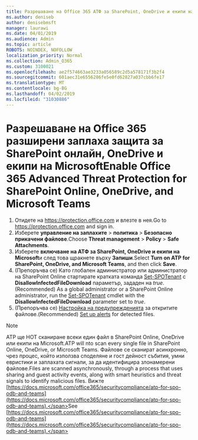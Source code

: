 ```yaml
---
title: Разрешаване на Office 365 АТФ за SharePoint, OneDrive и екипи на Microsoft
ms.author: deniseb
author: denisebmsft
manager: laurawi
ms.date: 04/01/2019
ms.audience: Admin
ms.topic: article
ROBOTS: NOINDEX, NOFOLLOW
localization_priority: Normal
ms.collection: Admin_O365
ms.custom: 3100021
ms.openlocfilehash: ae2f574663ae3233a056589c2d5a578171f3b2f4
ms.sourcegitcommit: 601aec31e6556286fe5e0fd62827a037cbb6fe17
ms.translationtype: MT
ms.contentlocale: bg-BG
ms.lasthandoff: 04/02/2019
ms.locfileid: "31030886"
---
```

# <a name="enable-office-365-advanced-threat-protection-for-sharepoint-online-onedrive-and-microsoft-teams"></a><span data-ttu-id="7953d-102">Разрешаване на Office 365 разширени заплаха защита за SharePoint онлайн, OneDrive и екипи на Microsoft</span><span class="sxs-lookup"><span data-stu-id="7953d-102">Enable Office 365 Advanced Threat Protection for SharePoint Online, OneDrive, and Microsoft Teams</span></span>

1. <span data-ttu-id="7953d-103">Отидете на https://protection.office.com и влезте в нея.</span><span class="sxs-lookup"><span data-stu-id="7953d-103">Go to https://protection.office.com and sign in.</span></span>
2. <span data-ttu-id="7953d-104">Изберете **управление на заплахите** > **политика** > **Безопасно прикачени файлове**.</span><span class="sxs-lookup"><span data-stu-id="7953d-104">Choose **Threat management** > **Policy** > **Safe Attachments**.</span></span>
3. <span data-ttu-id="7953d-105">Изберете **включване на АТФ за SharePoint, OneDrive и екипи на Microsoft**и след това щракнете върху **Запиши**.</span><span class="sxs-lookup"><span data-stu-id="7953d-105">Select **Turn on ATP for SharePoint, OneDrive, and Microsoft Teams**, and then click **Save**.</span></span>
4. <span data-ttu-id="7953d-106">(Препоръчва се) Като глобален администратор или администратор на SharePoint Online стартирате кратката команда [Set-SPOTenant](https://docs.microsoft.com/powershell/module/sharepoint-online/Set-SPOTenant?view=sharepoint-ps) с **DisallowInfectedFileDownload** параметър, зададен на *true*.</span><span class="sxs-lookup"><span data-stu-id="7953d-106">(Recommended) As a global administrator or a SharePoint Online administrator, run the [Set-SPOTenant](https://docs.microsoft.com/powershell/module/sharepoint-online/Set-SPOTenant?view=sharepoint-ps) cmdlet with the **DisallowInfectedFileDownload** parameter set to *true*.</span></span>
5. <span data-ttu-id="7953d-107">(Препоръчва се) [Настройка на предупрежденията](https://docs.microsoft.com/office365/securitycompliance/turn-on-atp-for-spo-odb-and-teams#set-up-alerts-for-detected-files) за откритите файлове.</span><span class="sxs-lookup"><span data-stu-id="7953d-107">(Recommended) [Set up alerts](https://docs.microsoft.com/office365/securitycompliance/turn-on-atp-for-spo-odb-and-teams#set-up-alerts-for-detected-files) for detected files.</span></span>

> [!NOTE]
> <span data-ttu-id="7953d-108">ATP ще НОТ сканиране всеки един файл в SharePoint Online, OneDrive или екипи на Microsoft.</span><span class="sxs-lookup"><span data-stu-id="7953d-108">ATP will nto scan every single file in SharePoint Online, OneDrive, or Microsoft Teams.</span></span> <span data-ttu-id="7953d-109">Файлове се сканират асинхронно, чрез процес, който използва споделяне и гост дейност събития, умни евристики и заплахата сигнали, за да идентифицира злонамерени файлове.</span><span class="sxs-lookup"><span data-stu-id="7953d-109">Files are scanned asynchronously, through a process that uses sharing and guest activity events, along with smart heuristics and threat signals to identify malicious files.</span></span> <span data-ttu-id="7953d-110">Вижте [https://docs.microsoft.com/office365/securitycompliance/atp-for-spo-odb-and-teams](https://docs.microsoft.com/office365/securitycompliance/atp-for-spo-odb-and-teams).</span><span class="sxs-lookup"><span data-stu-id="7953d-110">See [https://docs.microsoft.com/office365/securitycompliance/atp-for-spo-odb-and-teams](https://docs.microsoft.com/office365/securitycompliance/atp-for-spo-odb-and-teams).</span></span>